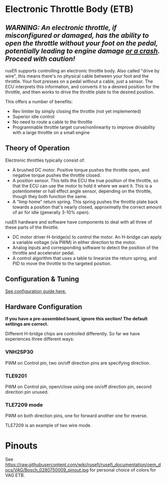 
# Electronic Throttle Body (ETB)


## _WARNING: An electronic throttle, if misconfigured or damaged, has the ability to open the throttle without your foot on the pedal, potentially leading to engine damage [or a crash](https://en.wikipedia.org/wiki/2009%E2%80%9311_Toyota_vehicle_recalls).  Proceed with caution!_

rusEfi supports controlling an electronic throttle body.  Also called "drive by wire", this means there's no physical cable between your foot and the throttle.  Your foot presses on a pedal without a cable, just a sensor.  The ECU interprets this information, and converts it to a desired position for the throttle, and then works to drive the throttle plate to the desired position.

This offers a number of benefits:

- Rev limiter by simply closing the throttle (not yet implemented)
- Superior idle control
- No need to route a cable to the throttle
- Programmable throttle target curve/nonlinearity to improve drivability with a large throttle on a small engine

## Theory of Operation

Electronic throttles typically consist of:
- A brushed DC motor.  Positive torque pushes the throttle open, and negative torque pushes the throttle closed.
- A position sensor.  This tells the ECU the true position of the throttle, so that the ECU can use the motor to hold it where we want it.  This is a potentiometer or hall effect angle sensor, depending on the throttle, though they both function the same.
- A "limp home" return spring.  This spring pushes the throttle plate back towards a position that's nearly closed, approximatly the correct amount of air for idle (generally 3-10% open).

rusEfi hardware and software have components to deal with all three of these parts of the throttle.
- DC motor driver H-bridge(s) to control the motor.  An H-bridge can apply a variable voltage (via PWM) in either direction to the motor.
- Analog inputs and corresponding software to detect the position of the throttle and accelerator pedal.
- A control algorithm that uses a table to linearize the return spring, and PID to move the throttle to the targeted position.

## Configuration & Tuning

[See configuration guide here.](HOWTO_electronic_throttle_body_configuration.md)

## Hardware Configuration

**If you have a pre-assembled board, ignore this section!  The default settings are correct.**

Different H-bridge chips are controlled differently. So far we have experiences three different ways:

### VNH2SP30

PWM on Control pin, two on/off direction pins are specifying direction. 

### TLE9201
PWM on Control pin, open/close using one on/off direction pin, second direction pin unused.

### TLE7209 mode

PWM on both direction pins, one for forward another one for reverse.

TLE7209 is an example of two wire mode.

# Pinouts

See https://raw.githubusercontent.com/wiki/rusefi/rusefi_documentation/oem_docs/VAG/Bosch_0280750009_pinout.jpg for
personal choice of colors for VAG ETB.